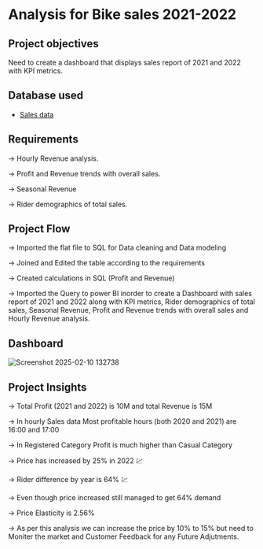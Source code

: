 # Analysis for Bike sales 2021-2022
## Project objectives
 Need to create a dashboard that displays sales report of 2021 and 2022 with KPI metrics.

## Database used
 - <a href = "https://github.com/Harivardhanan13/Projects-BA/tree/main/Dataset"> Sales data</a>
 

## Requirements

  -> Hourly Revenue analysis.
 
  -> Profit and Revenue trends with overall sales.

  -> Seasonal Revenue
 
  -> Rider demographics of total sales.

  ## Project Flow

 -> Imported the flat file to SQL for Data cleaning and Data modeling

 -> Joined and Edited the table according to the requirements

 -> Created calculations in SQL (Profit and Revenue)

 -> Imported the Query to power BI inorder to create a Dashboard with sales report of 2021 and 2022 along with KPI metrics, Rider demographics of total sales, Seasonal Revenue, Profit and Revenue trends with 
    overall sales and Hourly Revenue analysis.

   ## Dashboard
   ![Screenshot 2025-02-10 132738](https://github.com/user-attachments/assets/8fd37452-9e47-4cfb-9551-03062f4e200b)


   ## Project Insights

   -> Total Profit (2021 and 2022) is 10M and total Revenue is 15M

   -> In hourly Sales data Most profitable hours (both 2020 and 2021) are 16:00 and 17:00 

   -> In Registered Category Profit is much higher than Casual Category

   -> Price has increased by 25% in 2022 💹

   -> Rider difference by year is 64% 💹

   -> Even though price increased still managed to get 64% demand

   -> Price Elasticity is 2.56%

   -> As per this analysis we can increase the price by 10% to 15% but need to Moniter the market and Customer Feedback for any Future Adjutments.
   
    
